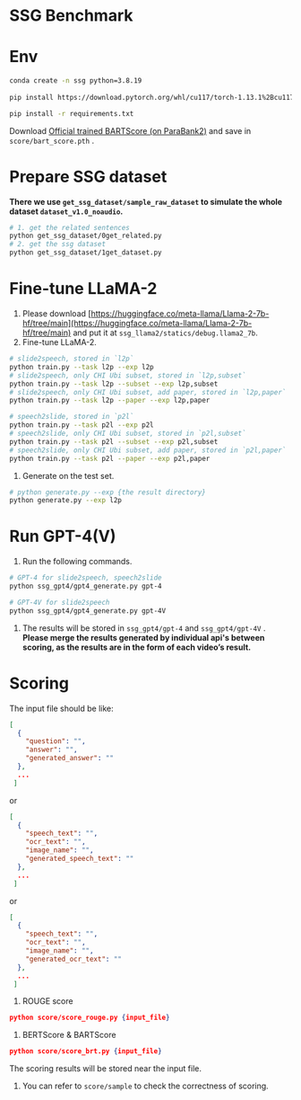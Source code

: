 # SSG Benchmark

# Env

```bash
conda create -n ssg python=3.8.19
 
pip install https://download.pytorch.org/whl/cu117/torch-1.13.1%2Bcu117-cp38-cp38-linux_x86_64.whl

pip install -r requirements.txt
```

Download [Official trained BARTScore (on ParaBank2)](https://drive.google.com/file/d/1_7JfF7KOInb7ZrxKHIigTMR4ChVET01m/view?usp=sharing) and save in `score/bart_score.pth` .

# Prepare SSG dataset

**There we use `get_ssg_dataset/sample_raw_dataset` to simulate the whole dataset `dataset_v1.0_noaudio`.**

```bash
# 1. get the related sentences
python get_ssg_dataset/0get_related.py
# 2. get the ssg dataset
python get_ssg_dataset/1get_dataset.py
```

# Fine-tune LLaMA-2

1. Please download [https://huggingface.co/meta-llama/Llama-2-7b-hf/tree/main](https://huggingface.co/meta-llama/Llama-2-7b-hf/tree/main) and put it at `ssg_llama2/statics/debug.llama2_7b`.
2. Fine-tune LLaMA-2.

```bash
# slide2speech, stored in `l2p`
python train.py --task l2p --exp l2p
# slide2speech, only CHI Ubi subset, stored in `l2p,subset`
python train.py --task l2p --subset --exp l2p,subset
# slide2speech, only CHI Ubi subset, add paper, stored in `l2p,paper`
python train.py --task l2p --paper --exp l2p,paper

# speech2slide, stored in `p2l`
python train.py --task p2l --exp p2l
# speech2slide, only CHI Ubi subset, stored in `p2l,subset`
python train.py --task p2l --subset --exp p2l,subset
# speech2slide, only CHI Ubi subset, add paper, stored in `p2l,paper`
python train.py --task p2l --paper --exp p2l,paper
```

1. Generate on the test set.

```bash
# python generate.py --exp {the result directory}
python generate.py --exp l2p
```

# Run GPT-4(V)

1. Run the following commands.

```bash
# GPT-4 for slide2speech, speech2slide
python ssg_gpt4/gpt4_generate.py gpt-4

# GPT-4V for slide2speech
python ssg_gpt4/gpt4_generate.py gpt-4V
```

1. The results will be stored in `ssg_gpt4/gpt-4`  and `ssg_gpt4/gpt-4V` . **Please merge the results generated by individual api's between scoring, as the results are in the form of each video’s result.**

# Scoring

The input file should be like:

```json
[
  {
    "question": "",
    "answer": "",
    "generated_answer": ""
  },
  ...
 ]
```

or

```json
[
  {
    "speech_text": "",
    "ocr_text": "",
    "image_name": "",
    "generated_speech_text": ""
  },
  ...
 ]
```

or

```json
[
  {
    "speech_text": "",
    "ocr_text": "",
    "image_name": "",
    "generated_ocr_text": ""
  },
  ...
 ]
```

1. ROUGE score

```json
python score/score_rouge.py {input_file}
```

1. BERTScore & BARTScore

```json
python score/score_brt.py {input_file}
```

The scoring results will be stored near the input file. 

1. You can refer to `score/sample`  to check the correctness of scoring.